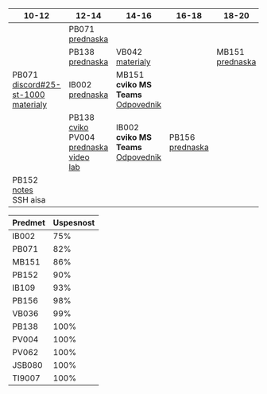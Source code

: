 | 10-12 | 12-14 | 14-16 | 16-18 | 18-20 |
| --- | --- | --- | --- | --- |
||PB071<br>[prednaska](https://is.muni.cz/auth/el/fi/jaro2021/PB071/um/prednasky/)||||
||PB138<br>[prednaska](https://is.muni.cz/auth/el/fi/jaro2021/PB138/index.qwarp)|VB042<br>[materialy](https://is.muni.cz/auth/el/fi/jaro2021/VB042/)||MB151<br>[prednaska](https://is.muni.cz/auth/el/fi/jaro2021/MB151/index-WOhNcl.qwarp)|
|PB071<br>[discord#25-st-1000](https://discord.com/channels/686960338746605568/815661266211045386)<br>[materialy](https://www.fi.muni.cz/pb071/seminars/)| IB002<br>[prednaska](https://is.muni.cz/auth/el/fi/jaro2021/IB002/um/video_prednasky/)|MB151<br>**cviko MS Teams**<br>[Odpovednik](https://is.muni.cz/auth/elearning/test_pruchod_el_student?jen_predmet=1323783)|||
||PB138<br>[cviko](https://cesnet.zoom.us/my/ludek.bartek)<br>PV004<br>[prednaska video](https://is.muni.cz/auth/el/fi/jaro2021/PV004/um/prednasky/)<br>[lab](https://is.muni.cz/auth/edutools/brandejs/pv004lab)|IB002<br>**cviko MS Teams**<br>[Odpovednik](https://is.muni.cz/auth/elearning/test_pruchod_el_student?jen_predmet=1323745)|PB156<br>[prednaska](https://is.muni.cz/auth/el/fi/jaro2021/PB156/zaznamy_prednasek/) ||
|PB152<br>[notes](https://is.muni.cz/auth/el/fi/jaro2021/PB152cv/um/text/pb152.notes.pdf)<br>SSH aisa|||||

| Predmet | Uspesnost |
| --- | --- |
| IB002 | 75% |
| PB071 | 82% |
| MB151 | 86% |
| PB152 | 90% |
| IB109 | 93% |
| PB156 | 98% |
| VB036 | 99% |
| PB138 | 100% |
| PV004 | 100% |
| PV062 | 100% |
| JSB080 | 100% |
| TI9007 | 100% |
